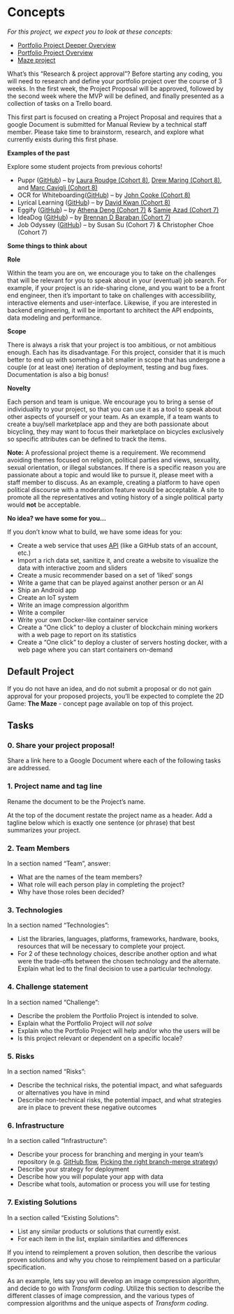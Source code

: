 # Concepts

*For this project, we expect you to look at these concepts:*

- [Portfolio Project Deeper Overview]()
- [Portfolio Project Overview]()
- [Maze project]()


What’s this “Research & project approval”?
Before starting any coding, you will need to research and define your portfolio project over the course of 3 weeks. In the first week, the Project Proposal will be approved, followed by the second week where the MVP will be defined, and finally presented as a collection of tasks on a Trello board.

This first part is focused on creating a Project Proposal and requires that a google Document is submitted for Manual Review by a technical staff member. Please take time to brainstorm, research, and explore what currently exists during this first phase.

**Examples of the past**

Explore some student projects from previous cohorts!

- Puppr ([GitHub](https://intranet.alxswe.com/rltoken/AyGvpWenXZWHeqHoBcScGA)) – by [Laura Roudge (Cohort 8)](https://intranet.alxswe.com/rltoken/m5rGc4Hj9f9dmF3k3OqEog), [Drew Maring (Cohort 8)](https://intranet.alxswe.com/rltoken/MDkrhTm1R1Qd1C0lIxwKHw), and [Marc Cavigli (Cohort 8)](https://intranet.alxswe.com/rltoken/Rvj0vOji2rb5hJlyI7CzYg)
- OCR for Whiteboarding([GitHub](https://intranet.alxswe.com/rltoken/YlDFt-_gmrWv5ojMn5RyBw)) – by [John Cooke (Cohort 8)](https://intranet.alxswe.com/rltoken/sOq8YIeuG_d3R42_eC2WAg)
- Lyrical Learning ([GitHub](https://intranet.alxswe.com/rltoken/nftYC6VX-RtFs39QjY15Hg)) – by [David Kwan (Cohort 8)](https://intranet.alxswe.com/rltoken/fPhJzGARXYbOvTUyCgku6Q)
- Eggify ([GitHub](https://intranet.alxswe.com/rltoken/0-W_Ybq6iI5OX8SyhxYGDQ)) – by [Athena Deng (Cohort 7)](https://intranet.alxswe.com/rltoken/_g6Zz_hYcwEYecXkBq98Hw) & [Samie Azad (Cohort 7)](https://intranet.alxswe.com/rltoken/6ErsGSP_2vvJV3REc--RKQ)
- IdeaDog ([GitHub](https://intranet.alxswe.com/rltoken/F1V9oW1LVgojsfpmXDBNYQ)) – by [Brennan D Baraban (Cohort 7)](https://intranet.alxswe.com/rltoken/gBDqwJz1UEpfnlXLJkSJFA)
- Job Odyssey ([GitHub](https://intranet.alxswe.com/rltoken/RkrrfaCIsVvWIrE_KkCPlw)) – by Susan Su (Cohort 7) & Christopher Choe (Cohort 7)

**Some things to think about**

**Role**

Within the team you are on, we encourage you to take on the challenges that will be relevant for you to speak about in your (eventual) job search. For example, if your project is an ride-sharing clone, and you want to be a front end engineer, then it’s important to take on challenges with accessibility, interactive elements and user-interface. Likewise, if you are interested in backend engineering, it will be important to architect the API endpoints, data modeling and performance.

**Scope**

There is always a risk that your project is too ambitious, or not ambitious enough. Each has its disadvantage. For this project, consider that it is much better to end up with something a bit smaller in scope that has undergone a couple (or at least one) iteration of deployment, testing and bug fixes. Documentation is also a big bonus!

**Novelty**

Each person and team is unique. We encourage you to bring a sense of individuality to your project, so that you can use it as a tool to speak about other aspects of yourself or your team. As an example, if a team wants to create a buy/sell marketplace app and they are both passionate about bicycling, they may want to focus their marketplace on bicycles exclusively so specific attributes can be defined to track the items.

**Note:** A professional project theme is a requirement. We recommend avoiding themes focused on religion, political parties and views, sexuality, sexual orientation, or illegal substances. If there is a specific reason you are passionate about a topic and would like to pursue it, please meet with a staff member to discuss. As an example, creating a platform to have open political discourse with a moderation feature would be acceptable. A site to promote all the representatives and voting history of a single political party would **not** be acceptable.

**No idea? we have some for you…**

If you don’t know what to build, we have some ideas for you:

- Create a web service that uses [API](https://intranet.alxswe.com/rltoken/P5Ri2TnqqPOzWdRZEE1mEQ) (like a GitHub stats of an account, etc.)
- Import a rich data set, sanitize it, and create a website to visualize the data with interactive zoom and sliders
- Create a music recommender based on a set of ‘liked’ songs
- Write a game that can be played against another person or an AI
- Ship an Android app
- Create an IoT system
- Write an image compression algorithm
- Write a compiler
- Write your own Docker-like container service
- Create a “One click” to deploy a cluster of blockchain mining workers with a web page to report on its statistics
- Create a “One click” to deploy a cluster of servers hosting docker, with a web page where you can start containers on-demand

## Default Project

If you do not have an idea, and do not submit a proposal or do not gain approval for your proposed projects, you’ll be expected to complete the 2D Game: **The Maze** - concept page available on top of this project.

## Tasks

### 0. Share your project proposal!

Share a link here to a Google Document where each of the following tasks are addressed.

### 1. Project name and tag line

Rename the document to be the Project’s name.

At the top of the document restate the project name as a header. Add a tagline below which is exactly one sentence (or phrase) that best summarizes your project.


### 2. Team Members

In a section named “Team”, answer:

- What are the names of the team members?
- What role will each person play in completing the project?
- Why have those roles been decided?

### 3. Technologies

In a section named “Technologies”:

- List the libraries, languages, platforms, frameworks, hardware, books, resources that will be necessary to complete your project.
- For 2 of these technology choices, describe another option and what were the trade-offs between the chosen technology and the alternate. Explain what led to the final decision to use a particular technology.

### 4. Challenge statement

In a section named “Challenge”:

- Describe the problem the Portfolio Project is intended to solve.
- Explain what the Portfolio Project will *not solve*
- Explain who the Portfolio Project will help and/or who the users will be
- Is this project relevant or dependent on a specific locale?

### 5. Risks

In a section named “Risks”:

- Describe the technical risks, the potential impact, and what safeguards or alternatives you have in mind
- Describe non-technical risks, the potential impact, and what strategies are in place to prevent these negative outcomes

### 6. Infrastructure

In a section called “Infrastructure”:

- Describe your process for branching and merging in your team’s repository (e.g. [GitHub flow](https://intranet.alxswe.com/rltoken/bQTzmtjVW4bSNUbo_WUj4g), [Picking the right branch-merge strategy](https://intranet.alxswe.com/rltoken/PH2jTmX2-3ye1iYY8Dbapw))
- Describe your strategy for deployment
- Describe how you will populate your app with data
- Describe what tools, automation or process you will use for testing

### 7. Existing Solutions

In a section called “Existing Solutions”:

- List any similar products or solutions that currently exist.
- For each item in the list, explain similarities and differences

If you intend to reimplement a proven solution, then describe the various proven solutions and why you chose to reimplement based on a particular specification.

As an example, lets say you will develop an image compression algorithm, and decide to go with *Transform coding*. Utilize this section to describe the different classes of image compression, and the various types of compression algorithms and the unique aspects of *Transform coding*.
